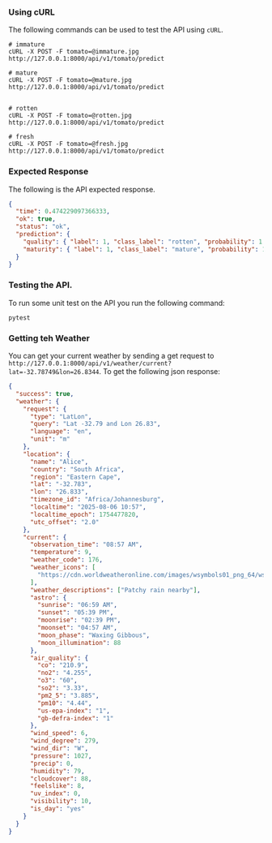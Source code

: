### Using cURL

The following commands can be used to test the API using `cURL`.

```shell
# immature
cURL -X POST -F tomato=@immature.jpg http://127.0.0.1:8000/api/v1/tomato/predict

# mature
cURL -X POST -F tomato=@mature.jpg http://127.0.0.1:8000/api/v1/tomato/predict


# rotten
cURL -X POST -F tomato=@rotten.jpg http://127.0.0.1:8000/api/v1/tomato/predict

# fresh
cURL -X POST -F tomato=@fresh.jpg http://127.0.0.1:8000/api/v1/tomato/predict
```

### Expected Response

The following is the API expected response.

```json
{
  "time": 0.474229097366333,
  "ok": true,
  "status": "ok",
  "prediction": {
    "quality": { "label": 1, "class_label": "rotten", "probability": 1.0 },
    "maturity": { "label": 1, "class_label": "mature", "probability": 1.0 }
  }
}
```

### Testing the API.

To run some unit test on the API you run the following command:

```shell
pytest
```

### Getting teh Weather

You can get your current weather by sending a get request to `http://127.0.0.1:8000/api/v1/weather/current?lat=-32.78749&lon=26.8344`. To get the following json response:

```json
{
  "success": true,
  "weather": {
    "request": {
      "type": "LatLon",
      "query": "Lat -32.79 and Lon 26.83",
      "language": "en",
      "unit": "m"
    },
    "location": {
      "name": "Alice",
      "country": "South Africa",
      "region": "Eastern Cape",
      "lat": "-32.783",
      "lon": "26.833",
      "timezone_id": "Africa/Johannesburg",
      "localtime": "2025-08-06 10:57",
      "localtime_epoch": 1754477820,
      "utc_offset": "2.0"
    },
    "current": {
      "observation_time": "08:57 AM",
      "temperature": 9,
      "weather_code": 176,
      "weather_icons": [
        "https://cdn.worldweatheronline.com/images/wsymbols01_png_64/wsymbol_0009_light_rain_showers.png"
      ],
      "weather_descriptions": ["Patchy rain nearby"],
      "astro": {
        "sunrise": "06:59 AM",
        "sunset": "05:39 PM",
        "moonrise": "02:39 PM",
        "moonset": "04:57 AM",
        "moon_phase": "Waxing Gibbous",
        "moon_illumination": 88
      },
      "air_quality": {
        "co": "210.9",
        "no2": "4.255",
        "o3": "60",
        "so2": "3.33",
        "pm2_5": "3.885",
        "pm10": "4.44",
        "us-epa-index": "1",
        "gb-defra-index": "1"
      },
      "wind_speed": 6,
      "wind_degree": 279,
      "wind_dir": "W",
      "pressure": 1027,
      "precip": 0,
      "humidity": 79,
      "cloudcover": 88,
      "feelslike": 8,
      "uv_index": 0,
      "visibility": 10,
      "is_day": "yes"
    }
  }
}
```
